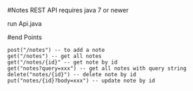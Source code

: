 #Notes REST API
requires java 7 or newer

run Api.java

#end Points

```
post("/notes") -- to add a note
get("/notes") -- get all notes
get("/notes/{id}" -- get note by id
get("notes?query=xxx") -- get all notes with query string
delete("notes/{id}") -- delete note by id
put("notes/{id}?body=xxx") -- update note by id
```
